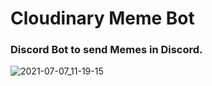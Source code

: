# Cloudinary Meme Bot

### Discord Bot to send Memes in Discord.

![2021-07-07_11-19-15](https://user-images.githubusercontent.com/45850882/125190885-1cec0d80-e25d-11eb-903f-bb8da11df872.gif)
